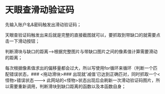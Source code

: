 # 天眼查滑动验证码

先输入账户名&密码触发出滑动验证码；

天眼查验证码触发出来后就是完整的直接截图就可以，要抓取到带缺口的就需要点击一下滑动按钮；

判断滑块与缺口的距离-->根据完整图片与带缺口图片之间的像素值计算需要滑动的距离；

每次根据像素值求出的偏移量都会过大，所以写使用for循环来循环（判断一个匹配错误状态，### <拖动滑块>### 出现就'减值'已达到正确匹对，同时抓取一个<怪物>错误状态--->
此网站的<怪物>状态出现后会刷新一次滑动验证码图片，所以需要重新调用，判断滑块到缺口距离的函数以及本函数自身；

